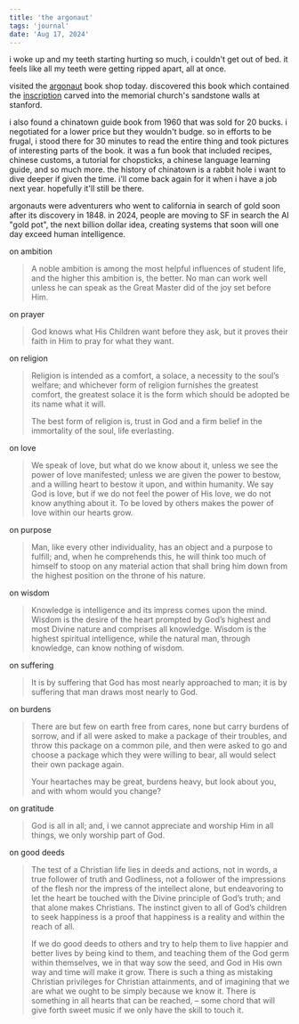 ```yaml
---
title: 'the argonaut'
tags: 'journal'
date: 'Aug 17, 2024'
---
```


i woke up and my teeth starting hurting so much, i couldn't get out of bed. it feels like all my teeth were getting ripped apart, all at once.

visited the [argonaut](https://argonautbookshop.com/) book shop today. discovered this book which contained the [inscription](https://orsl.stanford.edu/memorial-church-inscriptions) carved into the memorial church's sandstone walls at stanford.

i also found a chinatown guide book from 1960 that was sold for 20 bucks. i negotiated for a lower price but they wouldn't budge. so in efforts to be frugal, i stood there for 30 minutes to read the entire thing and took pictures of interesting parts of the book. it was a fun book that included recipes, chinese customs, a tutorial for chopsticks, a chinese language learning guide, and so much more. the history of chinatown is a rabbit hole i want to dive deeper if given the time. i'll come back again for it when i have a job next year. hopefully it'll still be there.

argonauts were adventurers who went to california in search of gold soon after its discovery in 1848. in 2024, people are moving to SF in search the AI "gold pot", the next billion dollar idea, creating systems that soon will one day exceed human intelligence.

on ambition

> A noble ambition is among the most helpful influences of student life, and the higher this ambition is, the better. No man can work well unless he can speak as the Great Master did of the joy set before Him.

on prayer

> God knows what His Children want before they ask, but it proves their faith in Him to pray for what they want.

on religion

> Religion is intended as a comfort, a solace, a necessity to the soul’s welfare; and whichever form of religion furnishes the greatest comfort, the greatest solace it is the form which should be adopted be its name what it will.
>
> The best form of religion is, trust in God and a firm belief in the immortality of the soul, life everlasting.

on love

> We speak of love, but what do we know about it, unless we see the power of love manifested; unless we are given the power to bestow, and a willing heart to bestow it upon, and within humanity. We say God is love, but if we do not feel the power of His love, we do not know anything about it. To be loved by others makes the power of love within our hearts grow.

on purpose

> Man, like every other individuality, has an object and a purpose to fulfill; and, when he comprehends this, he will think too much of himself to stoop on any material action that shall bring him down from the highest position on the throne of his nature.

on wisdom

> Knowledge is intelligence and its impress comes upon the mind. Wisdom is the desire of the heart prompted by God’s highest and most Divine nature and comprises all knowledge. Wisdom is the highest spiritual intelligence, while the natural man, through knowledge, can know nothing of wisdom.

on suffering

> It is by suffering that God has most nearly approached to man; it is by suffering that man draws most nearly to God.

on burdens

> There are but few on earth free from cares, none but carry burdens of sorrow, and if all were asked to make a package of their troubles, and throw this package on a common pile, and then were asked to go and choose a package which they were willing to bear, all would select their own package again.
>
> Your heartaches may be great, burdens heavy, but look about you, and with whom would you change?

on gratitude

> God is all in all; and, i we cannot appreciate and worship Him in all things, we only worship part of God.

on good deeds

> The test of a Christian life lies in deeds and actions, not in words, a true follower of truth and Godliness, not a follower of the impressions of the flesh nor the impress of the intellect alone, but endeavoring to let the heart be touched with the Divine principle of God’s truth; and that alone makes Christians. The instinct given to all of God’s children to seek happiness is a proof that happiness is a reality and within the reach of all.
>
> If we do good deeds to others and try to help them to live happier and better lives by being kind to them, and teaching them of the God germ within themselves, we in that way sow the seed, and God in His own way and time will make it grow. There is such a thing as mistaking Christian privileges for Christian attainments, and of imagining that we are what we ought to be simply because we know it. There is something in all hearts that can be reached, – some chord that will give forth sweet music if we only have the skill to touch it.
